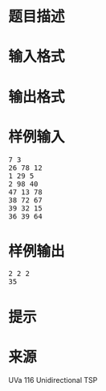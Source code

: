 

# 题目描述



# 输入格式



# 输出格式



# 样例输入


<pre>7 3
26 78 12
1 29 5
2 98 40
47 13 78
38 72 67
39 32 15
36 39 64
</pre>

# 样例输出


<pre>2 2 2
35
</pre>

# 提示



# 来源


<p>
UVa 116 Unidirectional TSP
</p>

